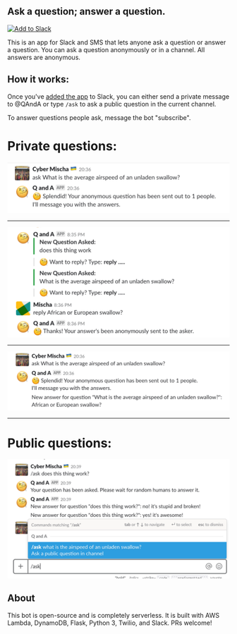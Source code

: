 ## Ask a question; answer a question.

<a href="https://slack.com/oauth/authorize?client_id=303250292951.355565480789&scope=commands,bot,channels:history,chat:write:bot"><img alt="Add to Slack" height="40" width="139" src="https://platform.slack-edge.com/img/add_to_slack.png" srcset="https://platform.slack-edge.com/img/add_to_slack.png 1x, https://platform.slack-edge.com/img/add_to_slack@2x.png 2x" /></a>

This is an app for Slack and SMS that lets anyone ask a question or answer a question.
You can ask a question anonymously or in a channel.
All answers are anonymous.

## How it works:
Once you've [added the app](https://slack.com/oauth/authorize?client_id=303250292951.355565480789&scope=commands,bot,channels:history,chat:write:bot) to Slack, you can either send a private message to @QAndA or type `/ask` to ask a public question in the current channel.

To answer questions people ask, message the bot "subscribe".


# Private questions:
![ask1](screenshots/a1.png)

---

![answer](screenshots/r1.png)

---

![ask2](screenshots/a2.png)

---


# Public questions:
![in-channel](screenshots/c1.png)



## About
This bot is open-source and is completely serverless.
It is built with AWS Lambda, DynamoDB, Flask, Python 3, Twilio, and Slack. PRs welcome!
